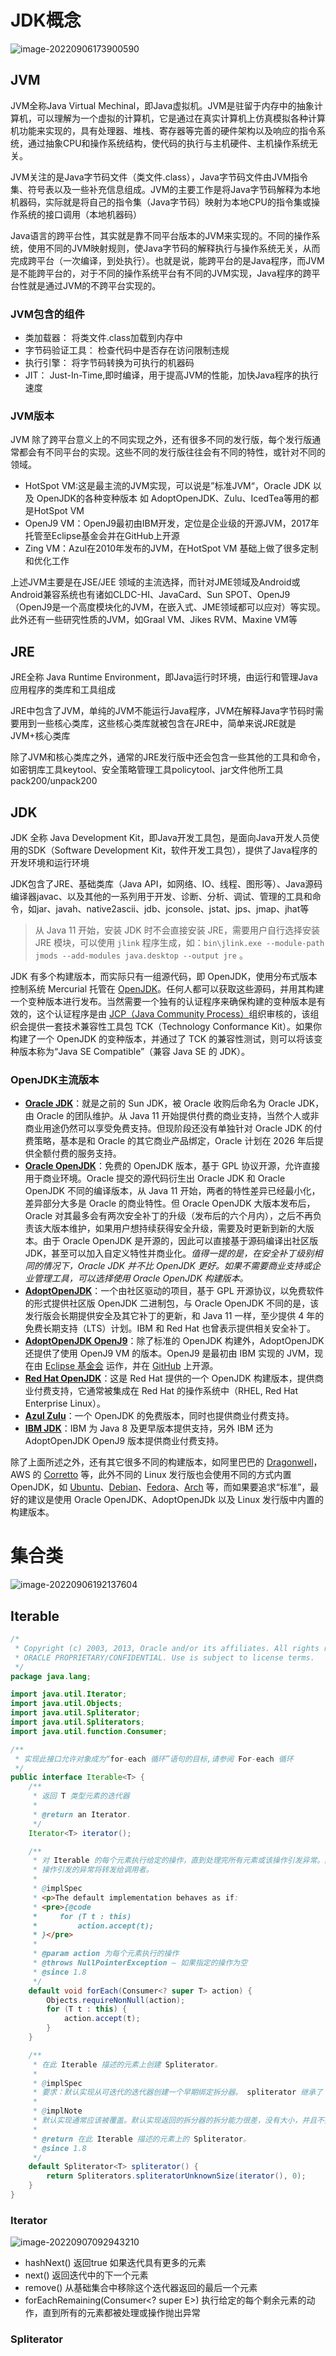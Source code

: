 # JDK概念

![image-20220906173900590](C:\Users\wangqiang\AppData\Roaming\Typora\typora-user-images\image-20220906173900590.png)

## JVM

JVM全称Java Virtual Mechinal，即Java虚拟机。JVM是驻留于内存中的抽象计算机，可以理解为一个虚拟的计算机，它是通过在真实计算机上仿真模拟各种计算机功能来实现的，具有处理器、堆栈、寄存器等完善的硬件架构以及响应的指令系统，通过抽象CPU和操作系统结构，使代码的执行与主机硬件、主机操作系统无关。

JVM关注的是Java字节码文件（类文件.class），Java字节码文件由JVM指令集、符号表以及一些补充信息组成。JVM的主要工作是将Java字节码解释为本地机器码，实际就是将自己的指令集（Java字节码）映射为本地CPU的指令集或操作系统的接口调用（本地机器码）

Java语言的跨平台性，其实就是靠不同平台版本的JVM来实现的。不同的操作系统，使用不同的JVM映射规则，使Java字节码的解释执行与操作系统无关，从而完成跨平台（一次编译，到处执行）。也就是说，能跨平台的是Java程序，而JVM是不能跨平台的，对于不同的操作系统平台有不同的JVM实现，Java程序的跨平台性就是通过JVM的不跨平台实现的。

### JVM包含的组件

- 类加载器： 将类文件.class加载到内存中
- 字节码验证工具： 检查代码中是否存在访问限制违规
- 执行引擎： 将字节码转换为可执行的机器码
- JIT： Just-In-Time,即时编译，用于提高JVM的性能，加快Java程序的执行速度

### JVM版本

JVM 除了跨平台意义上的不同实现之外，还有很多不同的发行版，每个发行版通常都会有不同平台的实现。这些不同的发行版往往会有不同的特性，或针对不同的领域。

- HotSpot VM:这是最主流的JVM实现，可以说是”标准JVM“，Oracle JDK 以及 OpenJDK的各种变种版本 如 AdoptOpenJDK、Zulu、IcedTea等用的都是HotSpot VM
- OpenJ9 VM：OpenJ9最初由IBM开发，定位是企业级的开源JVM，2017年托管至Eclipse基金会并在GitHub上开源
- Zing VM：Azul在2010年发布的JVM，在HotSpot VM 基础上做了很多定制和优化工作

上述JVM主要是在JSE/JEE 领域的主流选择，而针对JME领域及Android或Android兼容系统也有诸如CLDC-HI、JavaCard、Sun SPOT、OpenJ9（OpenJ9是一个高度模块化的JVM，在嵌入式、JME领域都可以应对）等实现。此外还有一些研究性质的JVM，如Graal VM、Jikes RVM、Maxine VM等

## JRE

JRE全称 Java Runtime Environment，即Java运行时环境，由运行和管理Java应用程序的类库和工具组成

JRE中包含了JVM，单纯的JVM不能运行Java程序，JVM在解释Java字节码时需要用到一些核心类库，这些核心类库就被包含在JRE中，简单来说JRE就是JVM+核心类库

除了JVM和核心类库之外，通常的JRE发行版中还会包含一些其他的工具和命令，如密钥库工具keytool、安全策略管理工具policytool、jar文件他所工具pack200/unpack200

## JDK

JDK 全称 Java Development Kit，即Java开发工具包，是面向Java开发人员使用的SDK（Software Development Kit，软件开发工具包），提供了Java程序的开发环境和运行环境

JDK包含了JRE、基础类库（Java API，如网络、IO、线程、图形等）、Java源码编译器javac、以及其他的一系列用于开发、诊断、分析、调试、管理的工具和命令，如jar、javah、native2ascii、jdb、jconsole、jstat、jps、jmap、jhat等

> 从 Java 11 开始，安装 JDK 时不会直接安装 JRE，需要用户自行选择安装 JRE 模块，可以使用 `jlink` 程序生成，如：`bin\jlink.exe --module-path jmods --add-modules java.desktop --output jre` 。

JDK 有多个构建版本，而实际只有一组源代码，即 OpenJDK，使用分布式版本控制系统 Mercurial 托管在 [OpenJDK](https://link.zhihu.com/?target=http%3A//openjdk.java.net/projects/jdk/)。任何人都可以获取这些源码，并用其构建一个变种版本进行发布。当然需要一个独有的认证程序来确保构建的变种版本是有效的，这个认证程序是由 [JCP（Java Community Process）](https://link.zhihu.com/?target=https%3A//www.jcp.org/en/home/index)组织审核的，该组织会提供一套技术兼容性工具包 TCK（Technology Conformance Kit）。如果你构建了一个 OpenJDK 的变种版本，并通过了 TCK 的兼容性测试，则可以将该变种版本称为“Java SE Compatible”（兼容 Java SE 的 JDK）。

### OpenJDK主流版本

- **[Oracle JDK](https://link.zhihu.com/?target=https%3A//www.oracle.com/technetwork/java/javase/downloads/index.html)**：就是之前的 Sun JDK，被 Oracle 收购后命名为 Oracle JDK，由 Oracle 的团队维护。从 Java 11 开始提供付费的商业支持，当然个人或非商业用途仍然可以享受免费支持。但现阶段还没有单独针对 Oracle JDK 的付费策略，基本是和 Oracle 的其它商业产品绑定，Oracle 计划在 2026 年后提供全额付费的服务支持。
- **[Oracle OpenJDK](https://link.zhihu.com/?target=http%3A//openjdk.java.net/)**：免费的 OpenJDK 版本，基于 GPL 协议开源，允许直接用于商业环境。Oracle 提交的源代码衍生出 Oracle JDK 和 Oracle OpenJDK 不同的编译版本，从 Java 11 开始，两者的特性差异已经最小化，差异部分大多是 Oracle 的商业特性。但 Oracle OpenJDK 大版本发布后，Oracle 对其最多会有两次安全补丁的升级（发布后的六个月内），之后不再负责该大版本维护，如果用户想持续获得安全升级，需要及时更新到新的大版本。由于 Oracle OpenJDK 是开源的，因此可以直接基于源码编译出社区版 JDK，甚至可以加入自定义特性并商业化。*值得一提的是，在安全补丁级别相同的情况下，Oracle JDK 并不比 OpenJDK 更好。如果不需要商业支持或企业管理工具，可以选择使用 Oracle OpenJDK 构建版本。*
- **[AdoptOpenJDK](https://link.zhihu.com/?target=https%3A//adoptopenjdk.net/%3FjvmVariant%3Dhotspot)**：一个由社区驱动的项目，基于 GPL 开源协议，以免费软件的形式提供社区版 OpenJDK 二进制包，与 Oracle OpenJDK 不同的是，该发行版会长期提供安全及其它补丁的更新，和 Java 11 一样，至少提供 4 年的免费长期支持（LTS）计划。IBM 和 Red Hat 也曾表示提供相关安全补丁。
- **[AdoptOpenJDK OpenJ9](https://link.zhihu.com/?target=https%3A//adoptopenjdk.net/%3FjvmVariant%3Dopenj9)**：除了标准的 OpenJDK 构建外，AdoptOpenJDK 还提供了使用 OpenJ9 VM 的版本。OpenJ9 是最初由 IBM 实现的 JVM，现在由 [Eclipse 基金会](https://link.zhihu.com/?target=https%3A//www.eclipse.org/openj9/) 运作，并在 [GitHub](https://link.zhihu.com/?target=https%3A//github.com/eclipse/openj9) 上开源。
- **[Red Hat OpenJDK](https://link.zhihu.com/?target=https%3A//developers.redhat.com/products/openjdk/download)**：这是 Red Hat 提供的一个 OpenJDK 构建版本，提供商业付费支持，它通常被集成在 Red Hat 的操作系统中（RHEL, Red Hat Enterprise Linux）。
- **[Azul Zulu](https://link.zhihu.com/?target=https%3A//www.azul.com/downloads/zulu-community/)**：一个 OpenJDK 的免费版本，同时也提供商业付费支持。
- **[IBM JDK](https://link.zhihu.com/?target=https%3A//developer.ibm.com/javasdk/downloads/)**：IBM 为 Java 8 及更早版本提供支持，另外 IBM 还为 AdoptOpenJDK OpenJ9 版本提供商业付费支持。

除了上面所述之外，还有其它很多不同的构建版本，如阿里巴巴的 [Dragonwell](https://link.zhihu.com/?target=https%3A//github.com/alibaba/dragonwell8)，AWS 的 [Corretto](https://link.zhihu.com/?target=https%3A//aws.amazon.com/cn/corretto/) 等，此外不同的 Linux 发行版也会使用不同的方式内置 OpenJDK，如 [Ubuntu](https://link.zhihu.com/?target=https%3A//help.ubuntu.com/community/Java)、[Debian](https://link.zhihu.com/?target=https%3A//wiki.debian.org/Java%23Java_and_Debian)、[Fedora](https://link.zhihu.com/?target=https%3A//fedoraproject.org/wiki/Java%23Java_packages_in_Fedora)、[Arch](https://link.zhihu.com/?target=https%3A//wiki.archlinux.org/index.php/java%23Officially_supported_packages) 等，而如果要追求“标准”，最好的建议是使用 Oracle OpenJDK、AdoptOpenJDk 以及 Linux 发行版中内置的构建版本。



# 集合类

![image-20220906192137604](C:\Users\wangqiang\AppData\Roaming\Typora\typora-user-images\image-20220906192137604.png)

## Iterable

```java
/*
 * Copyright (c) 2003, 2013, Oracle and/or its affiliates. All rights reserved.
 * ORACLE PROPRIETARY/CONFIDENTIAL. Use is subject to license terms.
 */
package java.lang;

import java.util.Iterator;
import java.util.Objects;
import java.util.Spliterator;
import java.util.Spliterators;
import java.util.function.Consumer;

/**
 * 实现此接口允许对象成为“for-each 循环”语句的目标,请参阅 For-each 循环
 */
public interface Iterable<T> {
    /**
     * 返回 T 类型元素的迭代器
     *
     * @return an Iterator.
     */
    Iterator<T> iterator();

    /**
     * 对 Iterable 的每个元素执行给定的操作，直到处理完所有元素或该操作引发异常。除非实现类另有规定，否则按迭代顺序执行操作（如果指定了迭代顺序）.
     * 操作引发的异常将转发给调用者。
     *
     * @implSpec
     * <p>The default implementation behaves as if:
     * <pre>{@code
     *     for (T t : this)
     *         action.accept(t);
     * }</pre>
     *
     * @param action 为每个元素执行的操作
     * @throws NullPointerException – 如果指定的操作为空
     * @since 1.8
     */
    default void forEach(Consumer<? super T> action) {
        Objects.requireNonNull(action);
        for (T t : this) {
            action.accept(t);
        }
    }

    /**
     * 在此 Iterable 描述的元素上创建 Spliterator。
     *
     * @implSpec
     * 要求：默认实现从可迭代的迭代器创建一个早期绑定拆分器。 spliterator 继承了 iterable 的 iterator 的 fail-fast 属性。
     *
     * @implNote
     * 默认实现通常应该被覆盖。默认实现返回的拆分器的拆分能力很差，没有大小，并且不报告任何拆分器特征。实现类几乎总能提供更好的实现。
     *
     * @return 在此 Iterable 描述的元素上的 Spliterator。
     * @since 1.8
     */
    default Spliterator<T> spliterator() {
        return Spliterators.spliteratorUnknownSize(iterator(), 0);
    }
}

```



### Iterator

![image-20220907092943210](C:\Users\wangqiang\AppData\Roaming\Typora\typora-user-images\image-20220907092943210.png)

- hashNext() 返回true 如果迭代具有更多的元素
- next() 返回迭代中的下一个元素
- remove() 从基础集合中移除这个迭代器返回的最后一个元素
- forEachRemaining(Consumer<? super E>) 执行给定的每个剩余元素的动作，直到所有的元素都被处理或操作抛出异常





### Spliterator

